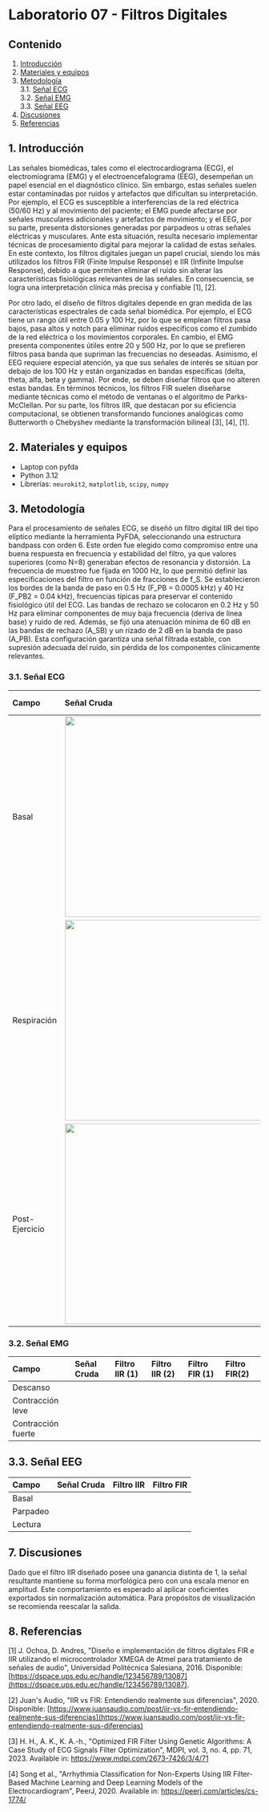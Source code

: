 # Laboratorio 07 - Filtros Digitales
## Contenido
1. [Introducción](#id1)
2. [Materiales y equipos](#id2)
3. [Metodología](#id3)<br>
  3.1. [Señal ECG](#id4)<br>
  3.2. [Señal EMG](#id5)<br>
  3.3. [Señal EEG](#id6)<br>
4. [Discusiones](#id7)
5. [Referencias](#id7)

## 1. Introducción <a name="id1"></a>

Las señales biomédicas, tales como el electrocardiograma (ECG), el electromiograma (EMG) y el electroencefalograma (EEG), desempeñan un papel esencial en el diagnóstico clínico. Sin embargo, estas señales suelen estar contaminadas por ruidos y artefactos que dificultan su interpretación. Por ejemplo, el ECG es susceptible a interferencias de la red eléctrica (50/60 Hz) y al movimiento del paciente; el EMG puede afectarse por señales musculares adicionales y artefactos de movimiento; y el EEG, por su parte, presenta distorsiones generadas por parpadeos u otras señales eléctricas y musculares. Ante esta situación, resulta necesario implementar técnicas de procesamiento digital para mejorar la calidad de estas señales. En este contexto, los filtros digitales juegan un papel crucial, siendo los más utilizados los filtros FIR (Finite Impulse Response) e IIR (Infinite Impulse Response), debido a que permiten eliminar el ruido sin alterar las características fisiológicas relevantes de las señales. En consecuencia, se logra una interpretación clínica más precisa y confiable [1], [2].

Por otro lado, el diseño de filtros digitales depende en gran medida de las características espectrales de cada señal biomédica. Por ejemplo, el ECG tiene un rango útil entre 0.05 y 100 Hz, por lo que se emplean filtros pasa bajos, pasa altos y notch para eliminar ruidos específicos como el zumbido de la red eléctrica o los movimientos corporales. En cambio, el EMG presenta componentes útiles entre 20 y 500 Hz, por lo que se prefieren filtros pasa banda que supriman las frecuencias no deseadas. Asimismo, el EEG requiere especial atención, ya que sus señales de interés se sitúan por debajo de los 100 Hz y están organizadas en bandas específicas (delta, theta, alfa, beta y gamma). Por ende, se deben diseñar filtros que no alteren estas bandas. En términos técnicos, los filtros FIR suelen diseñarse mediante técnicas como el método de ventanas o el algoritmo de Parks-McClellan. Por su parte, los filtros IIR, que destacan por su eficiencia computacional, se obtienen transformando funciones analógicas como Butterworth o Chebyshev mediante la transformación bilineal [3], [4], [1].


## 2. Materiales y equipos <a name="id2"></a>

- Laptop con pyfda
- Python 3.12
- Librerías: `neurokit2`, `matplotlib`, `scipy`, `numpy`

## 3. Metodología <a name="id3"></a>

Para el procesamiento de señales ECG, se diseñó un filtro digital IIR del tipo elíptico mediante la herramienta PyFDA, seleccionando una estructura bandpass con orden 6. Este orden fue elegido como compromiso entre una buena respuesta en frecuencia y estabilidad del filtro, ya que valores superiores (como N=8) generaban efectos de resonancia y distorsión. La frecuencia de muestreo fue fijada en 1000 Hz, lo que permitió definir las especificaciones del filtro en función de fracciones de f_S. Se establecieron los bordes de la banda de paso en 0.5 Hz (F_PB = 0.0005 kHz) y 40 Hz (F_PB2 = 0.04 kHz), frecuencias típicas para preservar el contenido fisiológico útil del ECG. Las bandas de rechazo se colocaron en 0.2 Hz y 50 Hz para eliminar componentes de muy baja frecuencia (deriva de línea base) y ruido de red. Además, se fijó una atenuación mínima de 60 dB en las bandas de rechazo (A_SB) y un rizado de 2 dB en la banda de paso (A_PB). Esta configuración garantiza una señal filtrada estable, con supresión adecuada del ruido, sin pérdida de los componentes clínicamente relevantes.

### 3.1. Señal ECG <a name="id4"></a>


| Campo | Señal Cruda | Filtro IIR | Filtro FIR |
|:---------|:-----------------|:---------|:-----------------|
| Basal | <img src="./ImagesL4/ecg_cruda_1der_reposo.png" width="800" height="400"> |
| Respiración | <img src="./ImagesL4/ecg_cruda_2der_reposo.png" width="800" height="400"> |
| Post-Ejercicio | <img src="./ImagesL4/ecg_cruda_3der_reposo.png" width="800" height="400"> |



### 3.2. Señal EMG <a name="id5"></a>

| Campo | Señal Cruda | Filtro IIR (1) | Filtro IIR (2) | Filtro FIR (1) | Filtro FIR(2) |
|:---------|:-----------------|:---------|:-----------------|:---------|:-----------------|
| Descanso |  |
| Contracción leve |  |
| Contracción fuerte |  |

## 3.3. Señal EEG <a name="id6"></a>

| Campo | Señal Cruda | Filtro IIR | Filtro FIR |
|:---------|:-----------------|:---------|:-----------------|
| Basal |  |
| Parpadeo |  |
| Lectura |  |

## 7. Discusiones <a name="id7"></a>

Dado que el filtro IIR diseñado posee una ganancia distinta de 1, la señal resultante mantiene su forma morfológica pero con una escala menor en amplitud. Este comportamiento es esperado al aplicar coeficientes exportados sin normalización automática. Para propósitos de visualización se recomienda reescalar la salida.

## 8. Referencias <a name="id8"></a>

[1] J. Ochoa, D. Andres, "Diseño e implementación de filtros digitales FIR e IIR utilizando el microcontrolador XMEGA de Atmel para tratamiento de señales de audio", Universidad Politécnica Salesiana, 2016. Disponible: [https://dspace.ups.edu.ec/handle/123456789/13087](https://dspace.ups.edu.ec/handle/123456789/13087).

[2] Juan's Audio, "IIR vs FIR: Entendiendo realmente sus diferencias", 2020. Disponible: [https://www.juansaudio.com/post/iir-vs-fir-entendiendo-realmente-sus-diferencias](https://www.juansaudio.com/post/iir-vs-fir-entendiendo-realmente-sus-diferencias)

[3] H. H., A. K., K. A.-h., "Optimized FIR Filter Using Genetic Algorithms: A Case Study of ECG Signals Filter Optimization", MDPI, vol. 3, no. 4, pp. 71, 2023. Available in: https://www.mdpi.com/2673-7426/3/4/71

[4] Song et al., "Arrhythmia Classification for Non-Experts Using IIR Filter-Based Machine Learning and Deep Learning Models of the Electrocardiogram", PeerJ, 2020. Available in: https://peerj.com/articles/cs-1774/

